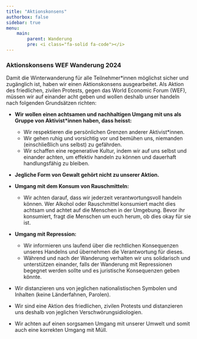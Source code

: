 ```yaml
---
title: "Aktionskonsens"
authorbox: false
sidebar: true
menu: 
    main:
        parent: Wanderung
        pre: <i class="fa-solid fa-code"></i>
---
```


### Aktionskonsens WEF Wanderung 2024

Damit die Winterwanderung für alle Teilnehmer*innen möglichst sicher und zugänglich ist, haben wir einen Aktionskonsens ausgearbeitet. Als Aktion des friedlichen, zivilen Protests, gegen das World Economic Forum (WEF), müssen wir auf einander acht geben und wollen deshalb unser handeln nach folgenden Grundsätzen richten:

- **Wir wollen einen achtsamen und nachhaltigen Umgang mit uns als Gruppe von Aktivist*innen haben, dass heisst:** 
  - ​​​​Wir respektieren die persönlichen Grenzen anderer Aktivist*innen.
  - Wir gehen ruhig und vorsichtig vor und bemühen uns, niemanden (einschließlich uns selbst) zu gefährden.
  - Wir schaffen eine regenerative Kultur, indem wir auf uns selbst und einander achten, um effektiv handeln zu können und dauerhaft handlungsfähig zu bleiben. 
 
- **Jegliche Form von Gewalt gehört nicht zu unserer Aktion.**

- **Umgang mit dem Konsum von Rauschmitteln:**
  - Wir achten darauf, dass wir jederzeit verantwortungsvoll handeln können. Wer Alkohol oder Rauschmittel konsumiert macht dies achtsam und achtet auf die Menschen in der Umgebung. Bevor ihr konsumiert, fragt die Menschen um euch herum, ob dies okay für sie ist. 
 
- **Umgang mit Repression:**
  - ​​​​​​​​​​​​​​Wir informieren uns laufend über die rechtlichen Konsequenzen unseres Handelns und übernehmen die Verantwortung für dieses.
  - Während und nach der Wanderung verhalten wir uns solidarisch und unterstützen einander, falls der Wanderung mit Repressionen begegnet werden sollte und es juristische Konsequenzen geben könnte.
 
 
- Wir distanzieren uns von jeglichen nationalistischen Symbolen und Inhalten (keine Länderfahnen, Parolen). 
- Wir sind eine Aktion des friedlichen, zivilen Protests und distanzieren uns deshalb von jeglichen Verschwörungsidiologien. 
- Wir achten auf einen sorgsamen Umgang mit unserer Umwelt und somit auch eine korrekten Umgang mit Müll.
